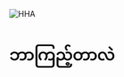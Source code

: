 <img src="https://media.giphy.com/media/6ve6Nic1v8Ao61VCTU/giphy.gif" alt="HHA" />
<h1>
  ဘာကြည့်တာလဲ
</h1>
